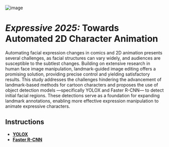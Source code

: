 ![image](https://drive.google.com/uc?export=view&id=1wEFSmpxKv9VxzhZQvslq7pV84OXS2MDJ)

# *Expressive 2025:* Towards Automated 2D Character Animation

Automating facial expression changes in comics and 2D animation presents several challenges, as facial structures can vary widely, and audiences are susceptible to the subtlest changes. Building on extensive research in human face image manipulation, landmark-guided image editing offers a promising solution, providing precise control and yielding satisfactory results. This study addresses the challenges hindering the advancement of landmark-based methods for cartoon characters and proposes the use of object detection models —specifically YOLOX and Faster R-CNN— to detect initial facial regions. These detections serve as a foundation for expanding landmark annotations, enabling more effective expression manipulation to animate expressive characters.

## Instructions
- [**YOLOX**](YOLOX/README.md)
- [**Faster R-CNN**](Faster%20R-CNN/README.md)
